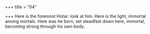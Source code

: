 +++
title = "04"

+++
Here is the foremost Hotar: look at him. Here is the light, immortal  among mortals.
Here was he born, set steadfast down here, immortal, becoming strong  through his own body.